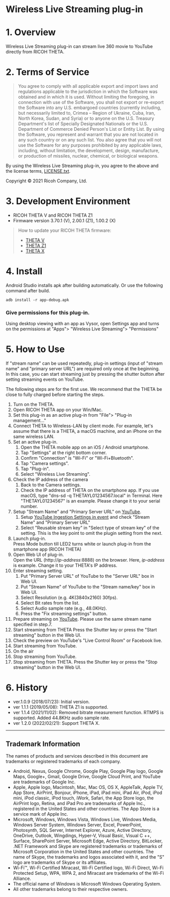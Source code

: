 # Wireless Live Streaming plug-in

# 1. Overview
Wireless Live Streaming plug-in can stream live 360 movie to YouTube directly from RICOH THETA. 

# 2. Terms of Service

> You agree to comply with all applicable export and import laws and regulations applicable to the jurisdiction in which the Software was obtained and in which it is used. Without limiting the foregoing, in connection with use of the Software, you shall not export or re-export the Software into any U.S. embargoed countries (currently including, but necessarily limited to, Crimea – Region of Ukraine, Cuba, Iran, North Korea, Sudan, and Syria) or to anyone on the U.S. Treasury Department's list of Specially Designated Nationals or the U.S. Department of Commerce Denied Person's List or Entity List.  By using the Software, you represent and warrant that you are not located in any such country or on any such list.  You also agree that you will not use the Software for any purposes prohibited by any applicable laws, including, without limitation, the development, design, manufacture, or production of missiles, nuclear, chemical, or biological weapons.

By using the Wireless Live Streaming plug-in, you agree to the above and the license terms, [LICENSE.txt](LICENSE.txt).

Copyright &copy; 2021 Ricoh Company, Ltd.

# 3. Development Environment

* RICOH THETA V and RICOH THETA Z1
* Firmware version 3.70.1 (V), 2.00.1 (Z1), 1.00.2 (X)

> How to update your RICOH THETA firmware:
> * [THETA V](https://support.theta360.com/en/manual/v/content/update/update_01.html)
> * [THETA Z1](https://support.theta360.com/en/manual/z1/content/update/update_01.html)
> * [THETA X](https://support.theta360.com/en/manual/x/content/update/update_01.html)

# 4. Install
Android Studio installs apk after building automatically. Or use the following command after build.

```
adb install -r app-debug.apk
```

### Give permissions for this plug-in.

  Using desktop viewing with an app as Vysor, open Settings app and turns on the permissions at "Apps"> "Wireless Live Streaming"> "Permissions"

# 5. How to Use

If "stream name" can be used repeatedly, plug-in settings (input of "stream name" and "primary server URL") are required only once at the beginning. In this case, you can start streaming just by pressing the shutter button after setting streaming events on YouTube.

The following steps are for the first use.
We recommend that the THETA be close to fully charged before starting the steps.

1. Turn on the THETA.
2. Open RICOH THETA app on your Win/Mac.
3. Set this plug-in as an active plug-in from "File"> "Plug-in management..."
4. Connect THETA to Wireless-LAN by client mode.
For example, let's assume that there is a THETA, a macOS machine, and an iPhone on the same wireless LAN.
5. Set an active plug-in.
   1. Open the THETA mobile app on an iOS / Android smartphone.
   1. Tap "Settings" at the right bottom corner.
   1. Confirm "Connection" is "Wi-Fi" or "Wi-Fi+Bluetooth".
   1. Tap "Camera settings".
   1. Tap "Plug-in".
   1. Select "Wireless Live Streaming".
6. Check the IP address of the camera
   1. Back to the Camera settings.
   1. Check the IP address of THETA on the smartphone app.
   If you use macOS, type "dns-sd -q THETAYL01234567.local" in Terminal. Here "THETAYL01234567" is an example. Please change it to your serial number.
7. Setup "Stream Name" and "Primary Server URL" on [YouTube](http://www.youtube.com/my_live_events).
   1. Setup [YouTube Ingestion Settings in event](http://www.youtube.com/my_live_events) and check "Stream Name" and "Primary Server URL"
   1. Select "Reusable stream key" in "Select type of stream key" of the setting. This is the key point to omit the plugin setting from the next.
8. Launch plug-in.  
   Press Mode button till LED2 turns white or launch plug-in from the smartphone app (RICOH THETA)
9. Open Web UI of plug-in.  
    Open the URL (http://*ip-address*:8888) on the browser.
    Here, *ip-address* is example. Change it to your THETA's IP address.
10. Enter streaming setting.
    1. Put "Primary Server URL" of YouTube to the "Server URL" box in Web UI.
    1. Put "Stream Name" of YouTube to the "Stream name/key" box in Web UI.
    1. Select Resolution (e.g. 4K(3840x2160) 30fps).
    1. Select Bit rates from the list.
    1. Select Audio sample rate (e.g., 48.0KHz).
    1. Press the "Fix streaming settings" button.
11. Prepare streaming on [YouTube](http://www.youtube.com/my_live_events).
    Please use the same stream name specified in step.7.
12. Start streaming from THETA
    Press the Shutter key or press the "Start streaming" button in the Web UI.
13. Check the preview on YouTube's "Live Control Room" or Facebook live.
14. Start streaming from YouTube.
15. On the air
16. Stop streaming from YouTube.
17. Stop streaming from THETA.
    Press the Shutter key or press the "Stop streaming" button in the Web UI.

# 6. History
* ver.1.0.9 (2018/07/23): Initial version.
* ver 1.1.1 (2019/05/08): THETA Z1 is supported.
* ver 1.1.4 (2021/11/02): Removed bitrate measurement function.
                          RTMPS is supported.
                          Added 44.8KHz audio sample rate.
* ver 1.2.0 (2022/02/21): Support THETA X.

---

## Trademark Information

The names of products and services described in this document are trademarks or registered trademarks of each company.

* Android, Nexus, Google Chrome, Google Play, Google Play logo, Google Maps, Google+, Gmail, Google Drive, Google Cloud Print, and YouTube are trademarks of Google Inc.
* Apple, Apple logo, Macintosh, Mac, Mac OS, OS X, AppleTalk, Apple TV, App Store, AirPrint, Bonjour, iPhone, iPad, iPad mini, iPad Air, iPod, iPod mini, iPod classic, iPod touch, iWork, Safari, the App Store logo, the AirPrint logo, Retina, and iPad Pro are trademarks of Apple Inc., registered in the United States and other countries. The App Store is a service mark of Apple Inc.
* Microsoft, Windows, Windows Vista, Windows Live, Windows Media, Windows Server System, Windows Server, Excel, PowerPoint, Photosynth, SQL Server, Internet Explorer, Azure, Active Directory, OneDrive, Outlook, Wingdings, Hyper-V, Visual Basic, Visual C ++, Surface, SharePoint Server, Microsoft Edge, Active Directory, BitLocker, .NET Framework and Skype are registered trademarks or trademarks of Microsoft Corporation in the United States and other countries. The name of Skype, the trademarks and logos associated with it, and the "S" logo are trademarks of Skype or its affiliates.
* Wi-Fi™, Wi-Fi Certified Miracast, Wi-Fi Certified logo, Wi-Fi Direct, Wi-Fi Protected Setup, WPA, WPA 2, and Miracast are trademarks of the Wi-Fi Alliance.
* The official name of Windows is Microsoft Windows Operating System.
* All other trademarks belong to their respective owners.

